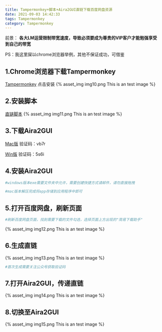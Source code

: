 ```yaml
---
title: Tampermonkey+脚本+Aira2GUI直链下载百度网盘资源
date: 2021-09-03 14:42:33
tags: Tampermonkey
category: Tampermonkey
---
```


前景：
**各大LM运营限制带宽速度，导致必须要成为尊贵的VIP客户才能勉强享受到自己的带宽**

PS：我这里屎以chrome浏览器举例，其他不保证成功，可借鉴

## 1.Chrome浏览器下载Tampermonkey
[Tampermonkey](https://www.tampermonkey.net/)
点击安装
{% asset_img img10.png This is an test image %}

## 2.安装脚本
[直链脚本](https://greasyfork.org/zh-CN/scripts/418182-%E7%99%BE%E5%BA%A6%E7%BD%91%E7%9B%98%E7%AE%80%E6%98%93%E4%B8%8B%E8%BD%BD%E5%8A%A9%E6%89%8B-%E7%9B%B4%E9%93%BE%E4%B8%8B%E8%BD%BD%E5%A4%8D%E6%B4%BB%E7%89%88)
{% asset_img img11.png This is an test image %}

## 3.下载Aira2GUI
[Mac版](https://pan.baidu.com/s/16Rdw8_dd2H8byEWQliR1Gg) 
验证码：vb7r

[Win版](https://pan.baidu.com/s/1XtpjUz-PoMHebg6IJugsCg)
验证码：5s6i

## 4.安装Aira2GUI
```bash
#windows版本exe需要文件夹中允许，需要创建快捷方式请邮件，请勿直接拖拽

#mac版本解压完成将app存储到应用程序中即可
```

## 5.打开百度网盘，刷新页面
```bash
#刷新百度网盘页面，找到需要下载的文件勾选，选择页面上方出现的"简易下载助手"
```
{% asset_img img12.png This is an test image %}

## 6.生成直链
{% asset_img img13.png This is an test image %}
```bash
#首次生成需要关注公众号获取验证码
```

## 7.打开Aira2GUI，传递直链
{% asset_img img14.png This is an test image %}

## 8.切换至Aira2GUI
{% asset_img img15.png This is an test image %}

